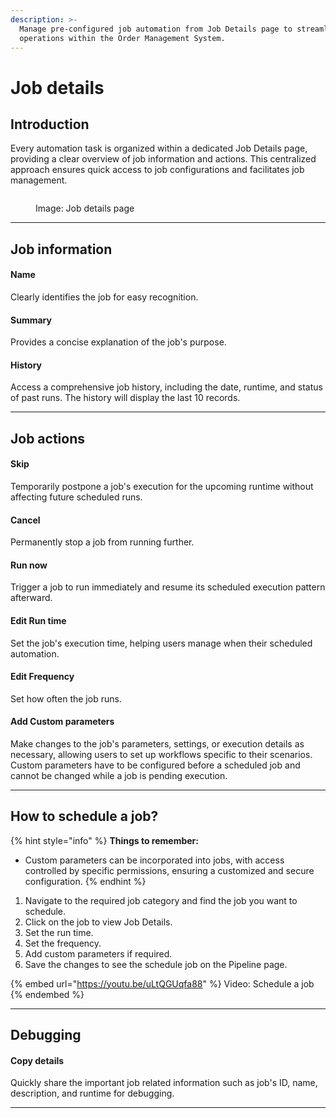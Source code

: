 ```yaml
---
description: >-
  Manage pre-configured job automation from Job Details page to streamline
  operations within the Order Management System.
---
```


# Job details

## Introduction

Every automation task is organized within a dedicated Job Details page, providing a clear overview of job information and actions. This centralized approach ensures quick access to job configurations and facilitates job management.&#x20;



<figure><img src="../.gitbook/assets/Screenshot 2023-11-06 at 7.16.27 PM.png" alt=""><figcaption><p>Image: Job details page</p></figcaption></figure>



***

## Job information

#### **Name**

Clearly identifies the job for easy recognition.

#### **Summary**

Provides a concise explanation of the job's purpose.

#### **History**

Access a comprehensive job history, including the date, runtime, and status of past runs. The history will display the last 10 records.



***

## Job actions

#### **Skip**

Temporarily postpone a job's execution for the upcoming runtime without affecting future scheduled runs.

#### Cancel

Permanently stop a job from running further.

#### **Run now**

Trigger a job to run immediately and resume its scheduled execution pattern afterward.

#### **Edit Run time**

Set the job's execution time, helping users manage when their scheduled automation.

#### **Edit Frequency**

Set how often the job runs.

#### Add Custom parameters

Make changes to the job's parameters, settings, or execution details as necessary, allowing users to set up workflows specific to their scenarios. Custom parameters have to be configured before a scheduled job and cannot be changed while a job is pending execution.



***

## How to schedule a job?&#x20;

{% hint style="info" %}
**Things to remember:**&#x20;

* Custom parameters can be incorporated into jobs, with access controlled by specific permissions, ensuring a customized and secure configuration.
{% endhint %}

1. Navigate to the required job category and find the job you want to schedule.
2. Click on the job to view Job Details.&#x20;
3. Set the run time.
4. Set the frequency.
5. Add custom parameters if required.
6. Save the changes to see the schedule job on the Pipeline page.

{% embed url="https://youtu.be/uLtQGUqfa88" %}
Video: Schedule a job
{% endembed %}

***

## Debugging

#### **Copy details**

Quickly share the important job related information such as job's ID, name, description, and runtime for debugging.



***
